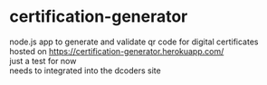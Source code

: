 # certification-generator
node.js app to generate and validate qr code for digital certificates<br>
hosted on https://certification-generator.herokuapp.com/<br>
just a test for now<br>
needs to integrated into the dcoders site
